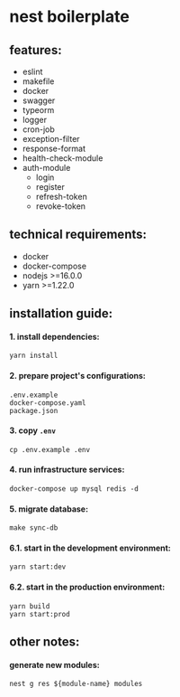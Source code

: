 # nest boilerplate

## features:
- eslint
- makefile
- docker
- swagger
- typeorm
- logger
- cron-job
- exception-filter
- response-format 
- health-check-module
- auth-module
    - login
    - register
    - refresh-token
    - revoke-token

## technical requirements:
- docker
- docker-compose
- nodejs >=16.0.0
- yarn >=1.22.0

## installation guide:
#### 1. install dependencies:
```
yarn install
```

#### 2. prepare project's configurations:
```
.env.example
docker-compose.yaml
package.json
```

#### 3. copy `.env`
```
cp .env.example .env
```

#### 4. run infrastructure services:
```
docker-compose up mysql redis -d
```

#### 5. migrate database:
```
make sync-db
```

#### 6.1. start in the development environment:
```
yarn start:dev
```

#### 6.2. start in the production environment:
```
yarn build
yarn start:prod
```

## other notes:
#### generate new modules:
```
nest g res ${module-name} modules
```
